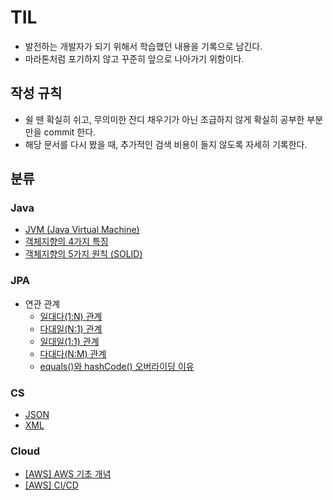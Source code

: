 # TIL
- 발전하는 개발자가 되기 위해서 학습했던 내용을 기록으로 남긴다.
- 마라톤처럼 포기하지 않고 꾸준히 앞으로 나아가기 위함이다.

## 작성 규칙
- 쉴 땐 확실히 쉬고, 무의미한 잔디 채우기가 아닌 조급하지 않게 확실히 공부한 부분만을 commit 한다.
- 해당 문서를 다시 봤을 때, 추가적인 검색 비용이 들지 않도록 자세히 기록한다.

## 분류

### Java
- [JVM (Java Virtual Machine)](https://github.com/roovies/TIL/blob/main/Java/01.%20JVM%20(Java%20Virtual%20Machine).md)
- [객체지향의 4가지 특징](https://github.com/roovies/TIL/blob/main/Java/02.%20%EA%B0%9D%EC%B2%B4%EC%A7%80%ED%96%A5%EC%9D%98%204%EA%B0%80%EC%A7%80%20%ED%8A%B9%EC%A7%95.md)
- [객체지향의 5가지 원칙 (SOLID)](https://github.com/roovies/TIL/blob/main/Java/03.%20%EA%B0%9D%EC%B2%B4%EC%A7%80%ED%96%A5%EC%9D%98%205%EA%B0%80%EC%A7%80%20%EC%9B%90%EC%B9%99%20(SOLID).md)

### JPA

-  연관 관계
    - [일대다(1:N) 관계](https://github.com/roovies/TIL/blob/main/JPA/%EC%97%B0%EA%B4%80%20%EA%B4%80%EA%B3%84/01.%20%EC%9D%BC%EB%8C%80%EB%8B%A4(1%CB%90N)%20%EA%B4%80%EA%B3%84.md)
    - [다대일(N:1) 관계](https://github.com/roovies/TIL/blob/main/JPA/%EC%97%B0%EA%B4%80%20%EA%B4%80%EA%B3%84/02.%20%EB%8B%A4%EB%8C%80%EC%9D%BC(N%CB%901)%20%EA%B4%80%EA%B3%84.md)
    - [일대일(1:1) 관계](https://github.com/roovies/TIL/blob/main/JPA/%EC%97%B0%EA%B4%80%20%EA%B4%80%EA%B3%84/03.%20%EC%9D%BC%EB%8C%80%EC%9D%BC(1%CB%901)%20%EA%B4%80%EA%B3%84.md)
    - [다대다(N:M) 관계](https://github.com/roovies/TIL/blob/main/JPA/%EC%97%B0%EA%B4%80%20%EA%B4%80%EA%B3%84/04.%20%EB%8B%A4%EB%8C%80%EB%8B%A4(N%CB%90M)%20%EA%B4%80%EA%B3%84.md)
    - [equals()와 hashCode() 오버라이딩 이유](https://github.com/roovies/TIL/blob/main/JPA/%EC%97%B0%EA%B4%80%20%EA%B4%80%EA%B3%84/05.%20equals()%EC%99%80%20hashCode()%20%EC%98%A4%EB%B2%84%EB%9D%BC%EC%9D%B4%EB%94%A9%20%EC%9D%B4%EC%9C%A0.md)

### CS
- [JSON](https://github.com/roovies/TIL/blob/main/CS/%EB%8D%B0%EC%9D%B4%ED%84%B0%20%EA%B5%90%ED%99%98%20%EB%B0%A9%EC%8B%9D/01.%20JSON.md)
- [XML](https://github.com/roovies/TIL/blob/main/CS/%EB%8D%B0%EC%9D%B4%ED%84%B0%20%EA%B5%90%ED%99%98%20%EB%B0%A9%EC%8B%9D/02.%20XML.md)

### Cloud
- [[AWS] AWS 기초 개념](https://github.com/roovies/TIL/blob/main/AWS/01.%20AWS%20%EA%B8%B0%EC%B4%88%20%EA%B0%9C%EB%85%90.md)
- [[AWS] CI/CD](https://github.com/roovies/TIL/blob/main/AWS/02.%20CI%EF%BC%8FCD%EB%9E%80%EF%BC%9F.md)